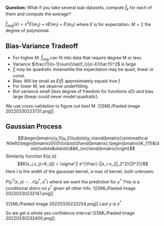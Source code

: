 **Question:** What if you take several sub-datasets, compute $\hat f_k$ for each of them and compute the average?

$\hat f_{avg}(x)=x^2 E(w_2)+xE(w_1)+E(w_0)$
where $E$ is for expectation. $M=2$ the degree of polynomial.

## Bias-Variance Tradeoff
- For higher $M$: $\hat f_{avg}$ can fit into data that require degree M or less.
- Variance $\frac{1}{n-1}\sum(\hat{f_i}(x)-E(\hat f))^2$ is large
- $\hat f_i$ may be quadratic meanwhile the expectation may be quad, linear or const.
- Bias: Will be small as $E(\hat{f})$ approximately equals true $f$
- For lower M, we observe underfitting.
- But variance small (less degree of freedom for functions xD) and bias large (linear could never model quadratic).

We use cross-validation to figure out best M.
![[SML/Pasted image 20220330223731.png]]


## Gaussian Process
$$\begin{bmatrix}y_1\\y_2\\\vdots\\y_n\end{bmatrix}\sim\mathcal N\left(\begin{bmatrix}0\\0\\\vdots\\0\end{bmatrix},\begin{bmatrix}K_{11}&\dots\\\vdots&\ddots\\&&K_{nn}\end{bmatrix}\right)$$
Similarity function $K(a,b)$
$$K(x_i,x_j)=K_{ij} = \sigma^2 e^{\frac{-||x_i-x_j||_2^2}{2l^2}}$$
Here $l$ is the width of the gaussian kernel, $\sigma$ max of kernel, both unknown.

$P(y^*|x,y)\sim \mathcal N(\mu^*,\sigma^*)$ where we want the prediction for $y^{*}$ 
This is a conditional distro on $y^*$ given all other info.
![[SML/Pasted image 20220330232147.png]]

![[SML/Pasted image 20220330232254.png]]
Last y is $y^*$

So we get a whole ass confidence interval
![[SML/Pasted image 20220330232400.png]]
